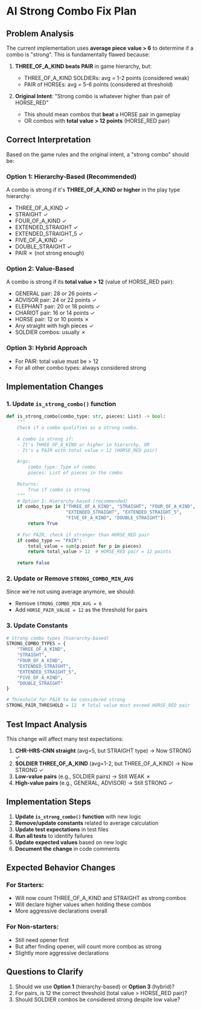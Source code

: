 # AI Strong Combo Fix Plan

## Problem Analysis

The current implementation uses **average piece value > 6** to determine if a combo is "strong". This is fundamentally flawed because:

1. **THREE_OF_A_KIND beats PAIR** in game hierarchy, but:
   - THREE_OF_A_KIND SOLDIERs: avg = 1-2 points (considered weak)
   - PAIR of HORSEs: avg = 5-6 points (considered at threshold)

2. **Original Intent**: "Strong combo is whatever higher than pair of HORSE_RED"
   - This should mean combos that **beat** a HORSE pair in gameplay
   - OR combos with **total value > 12 points** (HORSE_RED pair)

## Correct Interpretation

Based on the game rules and the original intent, a "strong combo" should be:

### Option 1: Hierarchy-Based (Recommended)
A combo is strong if it's **THREE_OF_A_KIND or higher** in the play type hierarchy:
- THREE_OF_A_KIND ✓
- STRAIGHT ✓
- FOUR_OF_A_KIND ✓
- EXTENDED_STRAIGHT ✓
- EXTENDED_STRAIGHT_5 ✓
- FIVE_OF_A_KIND ✓
- DOUBLE_STRAIGHT ✓
- PAIR ✗ (not strong enough)

### Option 2: Value-Based
A combo is strong if its **total value > 12** (value of HORSE_RED pair):
- GENERAL pair: 28 or 26 points ✓
- ADVISOR pair: 24 or 22 points ✓
- ELEPHANT pair: 20 or 18 points ✓
- CHARIOT pair: 16 or 14 points ✓
- HORSE pair: 12 or 10 points ✗
- Any straight with high pieces ✓
- SOLDIER combos: usually ✗

### Option 3: Hybrid Approach
- For PAIR: total value must be > 12
- For all other combo types: always considered strong

## Implementation Changes

### 1. Update `is_strong_combo()` function

```python
def is_strong_combo(combo_type: str, pieces: List) -> bool:
    """
    Check if a combo qualifies as a strong combo.
    
    A combo is strong if:
    - It's THREE_OF_A_KIND or higher in hierarchy, OR
    - It's a PAIR with total value > 12 (HORSE_RED pair)
    
    Args:
        combo_type: Type of combo
        pieces: List of pieces in the combo
        
    Returns:
        True if combo is strong
    """
    # Option 1: Hierarchy-based (recommended)
    if combo_type in ["THREE_OF_A_KIND", "STRAIGHT", "FOUR_OF_A_KIND", 
                      "EXTENDED_STRAIGHT", "EXTENDED_STRAIGHT_5", 
                      "FIVE_OF_A_KIND", "DOUBLE_STRAIGHT"]:
        return True
    
    # For PAIR, check if stronger than HORSE_RED pair
    if combo_type == "PAIR":
        total_value = sum(p.point for p in pieces)
        return total_value > 12  # HORSE_RED pair = 12 points
    
    return False
```

### 2. Update or Remove `STRONG_COMBO_MIN_AVG`

Since we're not using average anymore, we should:
- Remove `STRONG_COMBO_MIN_AVG = 6`
- Add `HORSE_PAIR_VALUE = 12` as the threshold for pairs

### 3. Update Constants

```python
# Strong combo types (hierarchy-based)
STRONG_COMBO_TYPES = {
    "THREE_OF_A_KIND",
    "STRAIGHT", 
    "FOUR_OF_A_KIND",
    "EXTENDED_STRAIGHT",
    "EXTENDED_STRAIGHT_5",
    "FIVE_OF_A_KIND",
    "DOUBLE_STRAIGHT"
}

# Threshold for PAIR to be considered strong
STRONG_PAIR_THRESHOLD = 12  # Total value must exceed HORSE_RED pair
```

## Test Impact Analysis

This change will affect many test expectations:

1. **CHR-HRS-CNN straight** (avg=5, but STRAIGHT type) → Now STRONG ✓
2. **SOLDIER THREE_OF_A_KIND** (avg=1-2, but THREE_OF_A_KIND) → Now STRONG ✓
3. **Low-value pairs** (e.g., SOLDIER pairs) → Still WEAK ✗
4. **High-value pairs** (e.g., GENERAL, ADVISOR) → Still STRONG ✓

## Implementation Steps

1. **Update `is_strong_combo()` function** with new logic
2. **Remove/update constants** related to average calculation
3. **Update test expectations** in test files
4. **Run all tests** to identify failures
5. **Update expected values** based on new logic
6. **Document the change** in code comments

## Expected Behavior Changes

### For Starters:
- Will now count THREE_OF_A_KIND and STRAIGHT as strong combos
- Will declare higher values when holding these combos
- More aggressive declarations overall

### For Non-starters:
- Still need opener first
- But after finding opener, will count more combos as strong
- Slightly more aggressive declarations

## Questions to Clarify

1. Should we use **Option 1** (hierarchy-based) or **Option 3** (hybrid)?
2. For pairs, is 12 the correct threshold (total value > HORSE_RED pair)?
3. Should SOLDIER combos be considered strong despite low value?